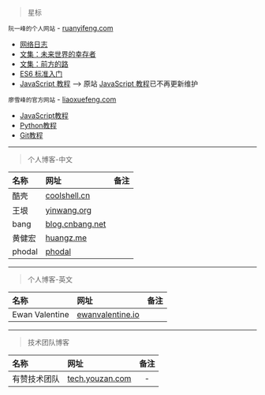 > 星标

`阮一峰的个人网站` - [ruanyifeng.com](http://www.ruanyifeng.com/)

* [网络日志](http://www.ruanyifeng.com/blog/)  
* [文集：未来世界的幸存者](http://survivor.ruanyifeng.com/)  
* [文集：前方的路](http://road.ruanyifeng.com/)  
* [ES6 标准入门](http://es6.ruanyifeng.com/)   
* [JavaScript 教程](https://wangdoc.com/javascript/) --> 原站 [JavaScript 教程](http://javascript.ruanyifeng.com/)已不再更新维护

`廖雪峰的官方网站` - [liaoxuefeng.com](https://www.liaoxuefeng.com/)

* [JavaScript教程](https://www.liaoxuefeng.com/wiki/001434446689867b27157e896e74d51a89c25cc8b43bdb3000)  
* [Python教程](https://www.liaoxuefeng.com/wiki/0014316089557264a6b348958f449949df42a6d3a2e542c000)  
* [Git教程](https://www.liaoxuefeng.com/wiki/0013739516305929606dd18361248578c67b8067c8c017b000)  


---


> 个人博客-中文

|    名称   |   网址   |   备注  |
| :-------- | :------ | :------: |
|    酷壳   |   [coolshell.cn](https://coolshell.cn/) |  |
|    王垠   |   [yinwang.org](http://www.yinwang.org/) |  |
|    bang   |   [blog.cnbang.net](http://blog.cnbang.net/) |  |
|    黄健宏  |  [huangz.me](http://huangz.me/) |  |
|    phodal |  [phodal](https://www.phodal.com/) | |
---

> 个人博客-英文

|    名称   |   网址   |   备注  |
| :-------- | :------ | :------: |
| Ewan Valentine  | [ewanvalentine.io](https://ewanvalentine.io/) |  |

---

> 技术团队博客

|    名称   |   网址   |   备注  |
| :-------- | :------ | :------: |
| 有赞技术团队 | [tech.youzan.com](https://tech.youzan.com/) | - |